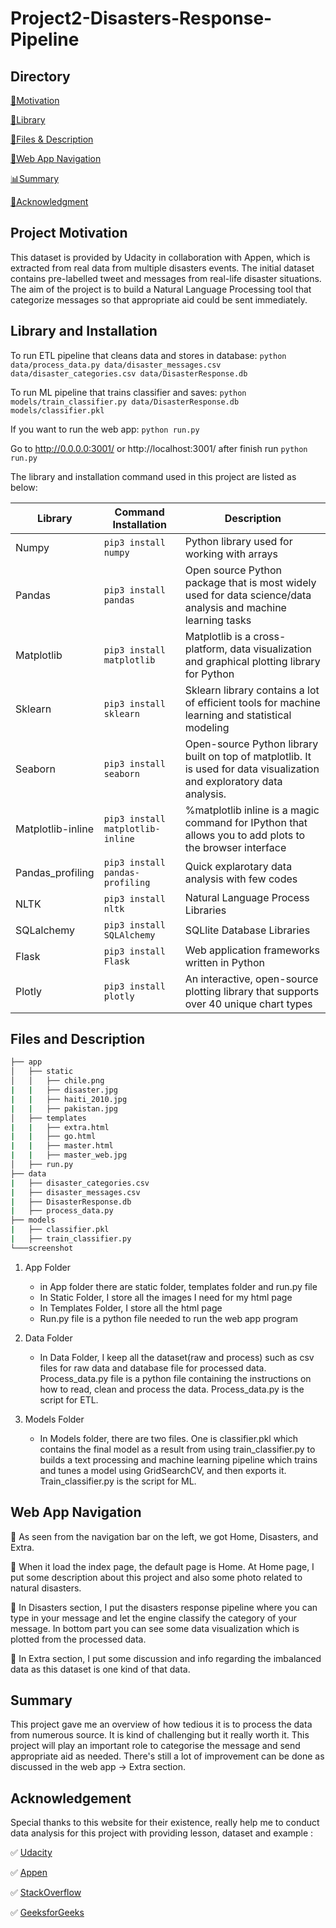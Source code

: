 # Project2-Disasters-Response-Pipeline

## Directory 
[💪Motivation](#project-motivation)

[💾Library](#library-and-installation)

[📂Files & Description](#files-and-description)

[🔧Web App Navigation](#web-app-navigation)

[📊Summary](#summary)

[🎈Acknowledgment](#acknowledgement)


## Project Motivation ##

This dataset is provided by Udacity in collaboration with Appen, which is extracted from real data from multiple disasters events. The initial dataset contains pre-labelled tweet and messages from real-life disaster situations. The aim of the project is to build a Natural Language Processing tool that categorize messages so that appropriate aid could be sent immediately.


## Library and Installation ##

To run ETL pipeline that cleans data and stores in database:
`python data/process_data.py data/disaster_messages.csv data/disaster_categories.csv data/DisasterResponse.db`

To run ML pipeline that trains classifier and saves:
`python models/train_classifier.py data/DisasterResponse.db models/classifier.pkl`

If you want to run the web app:
`python run.py`

Go to http://0.0.0.0:3001/ or http://localhost:3001/ after finish run `python run.py`

The library and installation command used in this project are listed as below: 

Library           | Command Installation             | Description
-------------     | -------------                    | -------------
Numpy             | `pip3 install numpy`             | Python library used for working with arrays
Pandas            | `pip3 install pandas`            | Open source Python package that is most widely used for data science/data analysis and machine learning tasks
Matplotlib        | `pip3 install matplotlib`        | Matplotlib is a cross-platform, data visualization and graphical plotting library for Python 
Sklearn           | `pip3 install sklearn`           | Sklearn library contains a lot of efficient tools for machine learning and statistical modeling 
Seaborn           | `pip3 install seaborn`           | Open-source Python library built on top of matplotlib. It is used for data visualization and exploratory data analysis.
Matplotlib-inline | `pip3 install matplotlib-inline` | %matplotlib inline is a magic command for IPython that allows you to add plots to the browser interface
Pandas_profiling  | `pip3 install pandas-profiling`  | Quick explarotary data analysis with few codes
NLTK              | `pip3 install nltk`              | Natural Language Process Libraries
SQLalchemy        | `pip3 install SQLAlchemy`        | SQLlite Database Libraries
Flask             | `pip3 install Flask`             | Web application frameworks written in Python
Plotly            | `pip3 install plotly`            | An interactive, open-source plotting library that supports over 40 unique chart types


## Files and Description ##

```bash
├── app
│   ├── static
│   │   ├── chile.png
|   |   ├── disaster.jpg
|   |   ├── haiti_2010.jpg
|   |   ├── pakistan.jpg
│   ├── templates
|   |   ├── extra.html
|   |   ├── go.html
|   |   ├── master.html
|   |   ├── master_web.jpg
│   ├── run.py
├── data
|   ├── disaster_categories.csv
|   ├── disaster_messages.csv
|   ├── DisasterResponse.db
|   ├── process_data.py
├── models
|   ├── classifier.pkl
|   ├── train_classifier.py
└───screenshot
```

1. App Folder
    - in App folder there are static folder, templates folder and run.py file
    - In Static Folder, I store all the images I need for my html page
    - In Templates Folder, I store all the html page 
    - Run.py file is a python file needed to run the web app program


2. Data Folder
    - In Data Folder, I keep all the dataset(raw and process) such as csv files for raw data and database file for processed data. Process_data.py file is a python file containing       the instructions on how to read, clean and process the data. Process_data.py is the script for ETL.


3. Models Folder
    - In Models folder, there are two files. One is classifier.pkl which contains the final model as a result from using train_classifier.py to builds a text processing and             machine learning pipeline which trains and tunes a model using GridSearchCV, and then exports it. Train_classifier.py is the script for ML.


## Web App Navigation ##


📲 As seen from the navigation bar on the left, we got Home, Disasters, and Extra. 

📲 When it load the index page, the default page is Home. At Home page, I put some description about this project and also some photo related to natural disasters.

📲 In Disasters section, I put the disasters response pipeline where you can type in your message and let the engine classify the category of your message. In bottom part you can see some data visualization which is plotted from the processed data.

📲 In Extra section, I put some discussion and info regarding the imbalanced data as this dataset is one kind of that data. 


## Summary ##


This project gave me an overview of how tedious it is to process the data from numerous source. It is kind of challenging but it really worth it. This project will play an important role to categorise the message and send appropriate aid as needed. There's still a lot of improvement can be done as discussed in the web app -> Extra section.


## Acknowledgement ##
Special thanks to this website for their existence, really help me to conduct data analysis for this project with providing lesson, dataset and example :  

✅ [Udacity](https://www.udacity.com/ "Udacity")

✅ [Appen](https://www.appen.com/ "Appen")

✅ [StackOverflow](https://www.stackoverflow.com/ "StackOverflow")

✅ [GeeksforGeeks](https://www.geeksforgeeks.org// "GeeksforGeeks")
